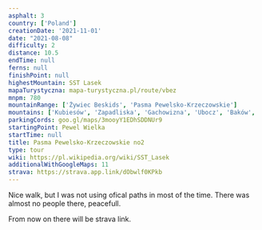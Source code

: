 ```yaml
---
asphalt: 3
country: ['Poland']
creationDate: '2021-11-01'
date: "2021-08-08"
difficulty: 2
distance: 10.5
endTime: null
ferns: null
finishPoint: null
highestMountain: SST Lasek
mapaTurystyczna: mapa-turystyczna.pl/route/vbez
mnpm: 780
mountainRange: ['Żywiec Beskids', 'Pasma Pewelsko-Krzeczowskie']
mountains: ['Kubiesów', 'Zapadliska', 'Gachowizna', 'Ubocz', 'Baków', 'Bigoska' ]
parkingCords: goo.gl/maps/3mooyY1EDhSDDNUr9
startingPoint: Pewel Wielka
startTime: null
title: Pasma Pewelsko-Krzeczowskie no2
type: tour
wiki: https://pl.wikipedia.org/wiki/SST_Lasek
additionalWithGoogleMaps: 11
strava: https://strava.app.link/dObwlf0KPkb
---
```


Nice walk, but I was not using ofical paths in most of the time. There was almost no people there, peacefull. 

From now on there will be strava link.
